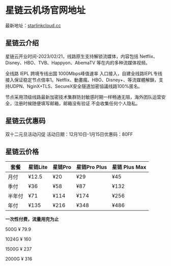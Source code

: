 # 星链云机场官网地址

最新地址：[starlinkcloud.cc](https://www.starlinkcloud.life/#/register?code=hbsF6nzm)

## 星链云介绍

星链云开业时间-2023/02/21，线路原生支持解锁流媒体，内容包括 Netflix、Disney、HBO、TVB、Happyon、AbemaTV 等在内的多种流媒体视频。

全线路 IEPL 跨境专线出国 1000Mbps峰值速率 入口接入，自建全线路IEPL专线接入保证稳定节点倍率1。Netflix、動畫瘋、HBO、Disney+、等流媒體解鎖，支持UDPN、NginX+TLS、SecureX安全隧道加密協議线路100%匿名。

节点采用顶级线路最新加密技术集群防封敏感时期一样畅通无阻，海外团队运营安全，注册时候随便填写邮箱，邮箱没有验证 不会收集任何个人隐私。

## 星链云优惠码

双十二元旦活动闪促  活动日期：12月10日-1月15日优惠码：80FF

## 星链云价格

|套餐|星链Lite|星链Pro|星链Pro Plus|星链 Plus Max|
|----|----|----|----|----|
|月付|¥12.5|¥20|¥29|¥45|
|季付|¥36|¥58|¥87|¥132|
|半年付|¥71|¥114|¥174|¥256|
|年付|¥135|¥216|¥348|¥486|

**一次性付费，流量用完为止**

500G ¥ 79.9

1024G ¥ 160

1500G ¥ 237

2000G ¥ 316
